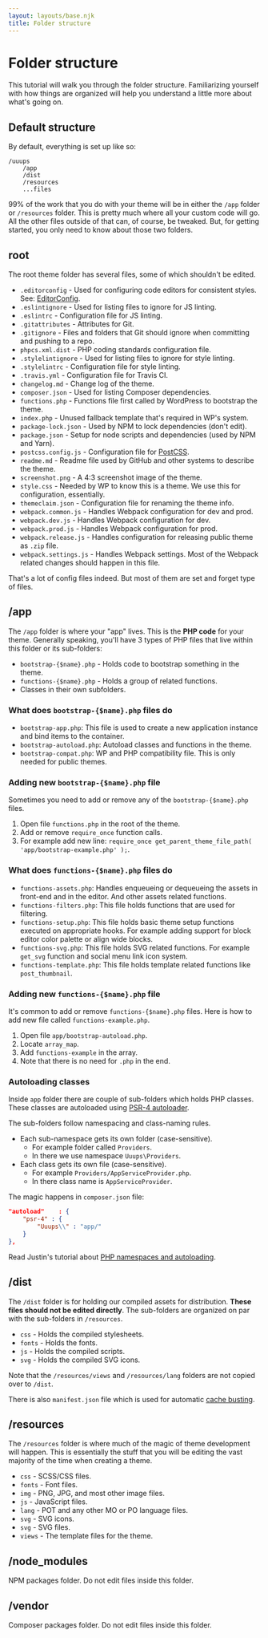 ```yaml
---
layout: layouts/base.njk
title: Folder structure
---
```

# Folder structure

This tutorial will walk you through the folder structure. Familiarizing yourself with how things are organized will help you understand a little more about what's going on.

## Default structure

By default, everything is set up like so:

```
/uuups
	/app
	/dist
	/resources
	...files
```

99% of the work that you do with your theme will be in either the `/app` folder or `/resources` folder.  This is pretty much where all your custom code will go. All the other files outside of that can, of course, be tweaked. But, for getting started, you only need to know about those two folders.

## root

The root theme folder has several files, some of which shouldn't be edited.

* `.editorconfig` - Used for configuring code editors for consistent styles. See: [EditorConfig](http://editorconfig.org/).
* `.eslintignore` - Used for listing files to ignore for JS linting.
* `.eslintrc` - Configuration file for JS linting.
* `.gitattributes` - Attributes for Git.
* `.gitignore` - Files and folders that Git should ignore when committing and pushing to a repo.
* `phpcs.xml.dist` - PHP coding standards configuration file.
* `.stylelintignore` - Used for listing files to ignore for style linting.
* `.stylelintrc` - Configuration file for style linting.
* `.travis.yml` - Configuration file for Travis CI.
* `changelog.md` - Change log of the theme.
* `composer.json` - Used for listing Composer dependencies.
* `functions.php` - Functions file first called by WordPress to bootstrap the theme.
* `index.php` - Unused fallback template that's required in WP's system.
* `package-lock.json` - Used by NPM to lock dependencies (don't edit).
* `package.json` - Setup for node scripts and dependencies (used by NPM and Yarn).
* `postcss.config.js` - Configuration file for [PostCSS](https://postcss.org/).
* `readme.md` - Readme file used by GitHub and other systems to describe the theme.
* `screenshot.png` - A 4:3 screenshot image of the theme.
* `style.css` - Needed by WP to know this is a theme. We use this for configuration, essentially.
* `themeclaim.json` - Configuration file for renaming the theme info.
* `webpack.common.js` - Handles Webpack configuration for dev and prod.
* `webpack.dev.js` - Handles Webpack configuration for dev.
* `webpack.prod.js` - Handles Webpack configuration for prod.
* `webpack.release.js` - Handles configuration for releasing public theme as `.zip` file.
* `webpack.settings.js` - Handles Webpack settings. Most of the Webpack related changes should happen in this file.

That's a lot of config files indeed. But most of them are set and forget type of files.

## /app

The `/app` folder is where your "app" lives. This is the **PHP code** for your theme. Generally speaking, you'll have 3 types of PHP files that live within this folder or its sub-folders:

* `bootstrap-{$name}.php` - Holds code to bootstrap something in the theme.
* `functions-{$name}.php` - Holds a group of related functions.
* Classes in their own subfolders.

### What does `bootstrap-{$name}.php` files do

* `bootstrap-app.php`: This file is used to create a new application instance and bind items to the container.
* `bootstrap-autoload.php`: Autoload classes and functions in the theme.
* `bootstrap-compat.php`: WP and PHP compatibility file. This is only needed for public themes.

### Adding new `bootstrap-{$name}.php` file

Sometimes you need to add or remove any of the `bootstrap-{$name}.php` files.

1. Open file `functions.php` in the root of the theme.
1. Add or remove `require_once` function calls.
1. For example add new line: `require_once get_parent_theme_file_path( 'app/bootstrap-example.php' );`.

### What does `functions-{$name}.php` files do

* `functions-assets.php`: Handles enqueueing or dequeueing the assets in front-end and in the editor. And other assets related functions.
* `functions-filters.php`: This file holds functions that are used for filtering.
* `functions-setup.php`: This file holds basic theme setup functions executed on appropriate hooks. For example adding support for block editor color palette or align wide blocks.
* `functions-svg.php`: This file holds SVG related functions. For example `get_svg` function and social menu link icon system.
* `functions-template.php`: This file holds template related functions like `post_thumbnail`.

### Adding new `functions-{$name}.php` file

It's common to add or remove `functions-{$name}.php` files. Here is how to add new file called `functions-example.php`.

1. Open file `app/bootstrap-autoload.php`.
1. Locate `array_map`.
1. Add `functions-example` in the array.
1. Note that there is no need for `.php` in the end.

### Autoloading classes

Inside `app` folder there are couple of sub-folders which holds PHP classes. These classes are autoloaded using [PSR-4 autoloader](https://www.php-fig.org/psr/psr-4/).

The sub-folders follow namespacing and class-naming rules.

* Each sub-namespace gets its own folder (case-sensitive).
	* For example folder called `Providers`.
	* In there we use namespace `Uuups\Providers`.
* Each class gets its own file (case-sensitive).
	* For example `Providers/AppServiceProvider.php`.
	* In there class name is `AppServiceProvider`.

The magic happens in `composer.json` file:

```json
"autoload"    : {
	"psr-4" : {
		"Uuups\\" : "app/"
	}
},
```

Read Justin's tutorial about [PHP namespaces and autoloading](http://justintadlock.com/archives/2018/12/14/php-namespaces-for-wordpress-developers).

## /dist

The `/dist` folder is for holding our compiled assets for distribution. **These files should not be edited directly**. The sub-folders are organized on par with the sub-folders in `/resources`.

* `css` - Holds the compiled stylesheets.
* `fonts` - Holds the fonts.
* `js` - Holds the compiled scripts.
* `svg` - Holds the compiled SVG icons.

Note that the `/resources/views` and `/resources/lang` folders are not copied over to `/dist`.

There is also `manifest.json` file which is used for automatic [cache busting](/cache-busting).

## /resources

The `/resources` folder is where much of the magic of theme development will happen.  This is essentially the stuff that you will be editing the vast majority of the time when creating a theme.

* `css` - SCSS/CSS files.
* `fonts` - Font files.
* `img` - PNG, JPG, and most other image files.
* `js` - JavaScript files.
* `lang` - POT and any other MO or PO language files.
* `svg` - SVG icons.
* `svg` - SVG files.
* `views` - The template files for the theme.

## /node_modules

NPM packages folder. Do not edit files inside this folder.

## /vendor

Composer packages folder. Do not edit files inside this folder.
